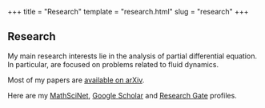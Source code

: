 +++
title = "Research"
template = "research.html"
slug = "research"
+++

## Research

My main research interests lie in the analysis of partial differential equation.  
In particular, are focused on problems related to fluid dynamics.

Most of my papers are [available on arXiv](https://arxiv.org/a/0000-0002-6254-2070.html).

Here are my [MathSciNet](https://mathscinet.ams.org/mathscinet/search/author.html?mrauthid=1400737), [Google Scholar](https://scholar.google.com/citations?user=0sJTT28AAAAJ&hl=en) and [Research Gate](https://www.researchgate.net/profile/Michele_Dolce) profiles.

